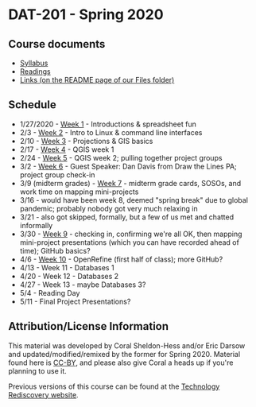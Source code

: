 # DAT-201 - Spring 2020

## Course documents

* [Syllabus](./files/course_outline_DAT-202_20sp.pdf) 
* [Readings](readings.md)
* [Links (on the README page of our Files folder)](./files)

## Schedule

* 1/27/2020 - [Week 1](./week01) - Introductions &amp; spreadsheet fun
* 2/3 - [Week 2](./week02) - Intro to Linux &amp; command line interfaces
* 2/10 - [Week 3](./week03) - Projections &amp; GIS basics
* 2/17 - [Week 4](./week04) - QGIS week 1
* 2/24 - [Week 5](./week05) - QGIS week 2; pulling together project groups
* 3/2 - [Week 6](./week06) - Guest Speaker: Dan Davis from Draw the Lines PA; project group check-in
* 3/9 (midterm grades) - [Week 7](./week07) - midterm grade cards, SOSOs, and work time on mapping mini-projects
* 3/16 - would have been week 8, deemed "spring break" due to global pandemic; probably nobody got very much relaxing in
* 3/21 - also got skipped, formally, but a few of us met and chatted informally
* 3/30 - [Week 9](./week09) - checking in, confirming we're all OK, then mapping mini-project presentations (which you can have recorded ahead of time); GitHub basics?
* 4/6 - [Week 10](./week10) - OpenRefine (first half of class); more GitHub?
* 4/13 - Week 11 - Databases 1
* 4/20 - Week 12 - Databases 2
* 4/27 - Week 13 - maybe Databases 3?
* 5/4 - Reading Day 
* 5/11 - Final Project Presentations?

## Attribution/License Information

This material was developed by Coral Sheldon-Hess and/or Eric Darsow and updated/modified/remixed by the former for Spring 2020. Material found here is [CC-BY](https://creativecommons.org/licenses/by/3.0/us/), and please also give Coral a heads up if you're planning to use it. 

Previous versions of this course can be found at the [Technology Rediscovery website](https://technologyrediscovery.net/). 